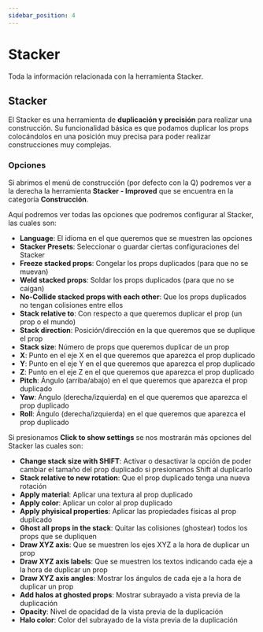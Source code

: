 ```yaml
---
sidebar_position: 4
---
```


# Stacker

Toda la información relacionada con la herramienta Stacker.

## Stacker
El Stacker es una herramienta de **duplicación y precisión** para realizar una construcción.
Su funcionalidad básica es que podamos duplicar los props colocándolos en una posición muy precisa para poder realizar construcciones muy complejas.

### Opciones
Si abrimos el menú de construcción (por defecto con la Q) podremos ver a la derecha la herramienta **Stacker - Improved** que se encuentra en la categoría **Construcción**.

Aquí podremos ver todas las opciones que podremos configurar al Stacker, las cuales son:
- **Language**: El idioma en el que queremos que se muestren las opciones
- **Stacker Presets**: Seleccionar o guardar ciertas configuraciones del Stacker
- **Freeze stacked props**: Congelar los props duplicados (para que no se muevan)
- **Weld stacked props**: Soldar los props duplicados (para que no se caigan)
- **No-Collide stacked props with each other**: Que los props duplicados no tengan colisiones entre ellos
- **Stack relative to**: Con respecto a que queremos duplicar el prop (un prop o el mundo)
- **Stack direction**: Posición/dirección en la que queremos que se duplique el prop
- **Stack size**: Número de props que queremos duplicar de un prop
- **X**: Punto en el eje X en el que queremos que aparezca el prop duplicado
- **Y**: Punto en el eje Y en el que queremos que aparezca el prop duplicado
- **Z**: Punto en el eje Z en el que queremos que aparezca el prop duplicado
- **Pitch**: Ángulo (arriba/abajo) en el que queremos que aparezca el prop duplicado
- **Yaw**: Ángulo (derecha/izquierda) en el que queremos que aparezca el prop duplicado
- **Roll**: Ángulo (derecha/izquierda) en el que queremos que aparezca el prop duplicado

Si presionamos **Click to show settings** se nos mostrarán más opciones del Stacker las cuales son:
- **Change stack size with SHIFT**: Activar o desactivar la opción de poder cambiar el tamaño del prop duplicado si presionamos Shift al duplicarlo
- **Stack relative to new rotation**: Que el prop duplicado tenga una nueva rotación
- **Apply material**: Aplicar una textura al prop duplicado
- **Apply color**: Aplicar un color al prop duplicado
- **Apply phyisical properties**: Aplicar las propiedades físicas al prop duplicado
- **Ghost all props in the stack**: Quitar las colisiones (ghostear) todos los props que se dupliquen
- **Draw XYZ axis**: Que se muestren los ejes XYZ a la hora de duplicar un prop
- **Draw XYZ axis labels**: Que se muestren los textos indicando cada eje a la hora de duplicar un prop
- **Draw XYZ axis angles**: Mostrar los ángulos de cada eje a la hora de duplicar un prop
- **Add halos at ghosted props**: Mostrar subrayado a vista previa de la duplicación
- **Opacity**: Nivel de opacidad de la vista previa de la duplicación
- **Halo color**: Color del subrayado de la vista previa de la duplicación
